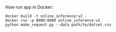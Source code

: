 How run app in Docker:
```
docker build -t online_inference:v2 .
docker run -p 8000:8000 online_inference:v2
python make_request.py --data path/to/datset.csv 
```